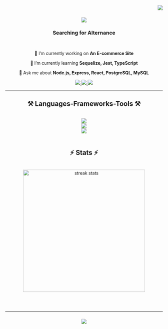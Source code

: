 <img align="right" src="https://visitor-badge.laobi.icu/badge?page_id=ScrimaliAnthony.ScrimaliAnthony" />

<h1 align="center">
    <img src="https://readme-typing-svg.herokuapp.com/?font=Righteous&size=35&center=true&vCenter=true&width=500&height=70&duration=4000&lines=Hi+There!+👋;+I'm+Scrimali+Anthony!;" />
</h1>

<h3 align="center">Searching for Alternance</h3>

<br/>

<div align="center">

🔭 I’m currently working on **An E-commerce Site**
 
🌱 I’m currently learning **Sequelize, Jest, TypeScript**

💬 Ask me about **Node.js, Express, React, PostgreSQL, MySQL**

 
 </div>
 
<div align="center"> 
  <a href="mailto:anthony.scrimali@gmail.com">
    <img src="https://img.shields.io/badge/Gmail-333333?style=for-the-badge&logo=gmail&logoColor=red" />
  </a>
  <a href="https://www.linkedin.com/in/anthony-scrimali-02187b146/" target="_blank">
    <img src="https://img.shields.io/badge/LinkedIn-0077B5?style=for-the-badge&logo=linkedin&logoColor=white" target="_blank" />
  </a>
  <a href="https://anthony-scrimali-cv-scss.netlify.app/" target="_blank">
     <img src="https://img.shields.io/badge/Portfolio-FF5722?style=for-the-badge&logo=todoist&logoColor=white" target="_blank" /> <!-- sqlite, safari, google-chrome are other good icon options -->
  </a>
</div>

 <hr/>
 
<h2 align="center">⚒️ Languages-Frameworks-Tools ⚒️</h2>
<br/>
<div align="center">
    <img src="https://skillicons.dev/icons?i=html,css,scss,javascript,react,vite" /><br>
    <img src="https://skillicons.dev/icons?i=nodejs,express,postman,mysql,postgresql" /><br>
    <img src="https://skillicons.dev/icons?i=netlify,gcp,vscode,github,git" /><br>
</div>

<br/>


<h2 align="center">⚡ Stats ⚡</h2>
<br>
<div align=center>
  <img width=390 src="https://streak-stats.demolab.com/?user=ScrimaliAnthony&count_private=true&theme=react&border_radius=10" alt="streak stats"/>
</div>

<br/><br/>
<hr/>

<h3 align="center">
    <img src="https://readme-typing-svg.herokuapp.com/?font=Righteous&size=25&center=true&vCenter=true&width=500&height=70&duration=4000&lines=Thanks+for+visiting!+✌️;+Send+me+a+message+on+Linkedin!;I'm+always+happy+to+collab+:)">
</h3>

<br/>

